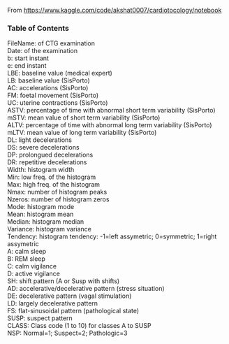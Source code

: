 From https://www.kaggle.com/code/akshat0007/cardiotocology/notebook

### Table of Contents

FileName: of CTG examination  
Date: of the examination  
b: start instant  
e: end instant  
LBE: baseline value (medical expert)  
LB: baseline value (SisPorto)  
AC: accelerations (SisPorto)  
FM: foetal movement (SisPorto)  
UC: uterine contractions (SisPorto)  
ASTV: percentage of time with abnormal short term variability (SisPorto)  
mSTV: mean value of short term variability (SisPorto)  
ALTV: percentage of time with abnormal long term variability (SisPorto)  
mLTV: mean value of long term variability (SisPorto)  
DL: light decelerations  
DS: severe decelerations  
DP: prolongued decelerations  
DR: repetitive decelerations  
Width: histogram width  
Min: low freq. of the histogram  
Max: high freq. of the histogram  
Nmax: number of histogram peaks  
Nzeros: number of histogram zeros  
Mode: histogram mode  
Mean: histogram mean  
Median: histogram median  
Variance: histogram variance  
Tendency: histogram tendency: -1=left assymetric; 0=symmetric; 1=right assymetric  
A: calm sleep  
B: REM sleep  
C: calm vigilance  
D: active vigilance  
SH: shift pattern (A or Susp with shifts)  
AD: accelerative/decelerative pattern (stress situation)  
DE: decelerative pattern (vagal stimulation)  
LD: largely decelerative pattern  
FS: flat-sinusoidal pattern (pathological state)  
SUSP: suspect pattern  
CLASS: Class code (1 to 10) for classes A to SUSP  
NSP: Normal=1; Suspect=2; Pathologic=3  
